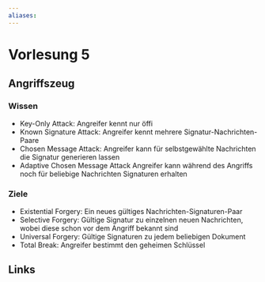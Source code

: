 ```yaml
---
aliases: 
---
```

# Vorlesung 5 
## Angriffszeug
### Wissen
- Key-Only Attack: Angreifer kennt nur öffi
- Known Signature Attack: Angreifer kennt mehrere Signatur-Nachrichten-Paare
- Chosen Message Attack: Angreifer kann für selbstgewählte Nachrichten die Signatur generieren lassen
- Adaptive Chosen Message Attack Angreifer kann während des Angriffs noch für beliebige Nachrichten Signaturen erhalten
### Ziele
- Existential Forgery: Ein neues gültiges Nachrichten-Signaturen-Paar
- Selective Forgery: Gültige Signatur zu einzelnen neuen Nachrichten, wobei diese schon vor dem Angriff bekannt sind
- Universal Forgery: Gültige Signaturen zu jedem beliebigen Dokument
- Total Break: Angreifer bestimmt den geheimen Schlüssel

## Links